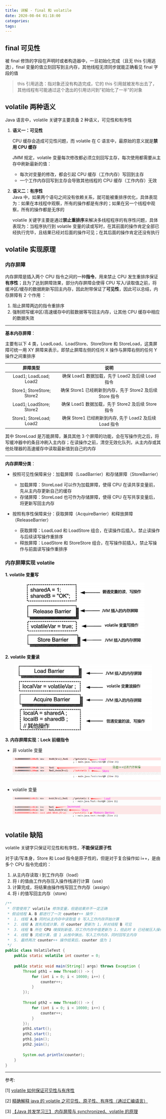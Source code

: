 ```yaml
---
title: 详解 - final 和 volatile
date: 2020-08-04 01:18:00
categories: 
tags:
---
```

## final 可见性
被 final 修饰的字段在声明时或者构造器中，一旦初始化完成（且无 this 引用逃逸），final 变量的值立刻回写到主内存，其他线程无须同步就能正确看见 final 字段的值

> this 引用逃逸：指对象还没有构造完成，它的 this 引用就被发布出去了，其他线程有可能通过这个逸出的引用访问到“初始化了一半”的对象

## volatile 两种语义
Java 语言中，volatile 关键字主要具备 2 种语义，可见性和有序性

1. **语义一：可见性**

    CPU 缓存会造成可见性问题，而 volatile 在 C 语言中，最原始的意义就是**禁用 CPU 缓存**

    JMM 规定，volatile 变量每次修改都必须立刻回写主存，每次使用都需要从主存中刷新最新的值：

    - 每次对变量的修改，都会引起 CPU 缓存（工作内存）写回到主存
    -  一个工作内存回写到主存会导致其他线程的 CPU 缓存（工作内存）无效

2. **语义二：有序性**  
    Java 中，如果两个语句之间没有依赖关系，就可能被重排序优化，具体表现为：如果在本线程中观察，所有的操作都是有序的；如果在另一个线程中观察，所有的操作都是无序的

    volatile 关键字主要是通过**禁止重排序**来解决多线程程序的有序性问题，具体表现为：当程序执行到 volatile 变量的读或写时，在其前面的操作肯定全部已经执行完毕，且结果已经对后面的操作可见；在其后面的操作肯定还没有执行

## volatile 实现原理
### 内存屏障

内存屏障是插入两个 CPU 指令之间的一种**指令**，用来禁止 CPU 发生重排序保证**有序性**；且为了达到屏障效果，部分内存屏障会使得 CPU 写入/读取值之前，将缓冲区/缓存的数据刷新写回主内存，因此附带保证了**可见性**，因此可以总结，内存屏障有 2 个作用 ：

1. 阻止屏障两边的指令重排序
2. 强制把写缓冲区/高速缓存中的脏数据等写回主内存，让其他 CPU 缓存中相应的数据失效

---
**基本内存屏障**：

主要有以下 4 类，LoadLoad、LoadStore、StoreStore 和 StoreLoad，这类屏障可统一用 XY 屏障来表示，即禁止屏障左侧的任何 X 操作与屏障右侧的任何 Y 操作之间重排序

| 屏障类型 |  说明  | 
| :--: | :--: | 
| Load1; LoadLoad; Load2 | 确保 Load1 数据加载，先于 Load2 及后续 Load 指令 |
| Store1; StoreStore; Store2 | 确保 Store1 已经刷新到内存，先于 Store2 及后续 Store 指令 |
| Load1; LoadStore; Store2 | 确保 Load1 数据加载，先于 Store2 及后续 Store 指令  | 
| Store1; StoreLoad; Load2 | 确保 Store1 已经刷新到内存, 先于 Load2 及后续 Load 指令 |

其中 StoreLoad 是万能屏障，兼具其他 3 个屏障的功能，会在写操作完之后，将写缓冲器中的条目冲刷入主内存；在读操作之前，清空无效化队列，从主内存或其他处理器的高速缓存中读取最新值到自己的内存

---
**内存屏障分类**：
- 按照可见性保障来分：加载屏障（LoadBarrier）和存储屏障（StoreBarrier）
    + 加载屏障：StoreLoad 可以作为加载屏障，使得 CPU 在读共享变量前，先从主内存更新自己的缓存
    + 存储屏障：StoreLoad 也可作为存储屏障，使得 CPU 在写共享变量后，将更新写回主内存

- 按照有序性保障来分：获取屏障（AcquireBarrier）和释放屏障（ReleaseBarrier）
    + 获取屏障：LoadLoad 和 LoadStore 组合，在读操作后插入，禁止读操作与后续读写操作重排序
    + 释放屏障：LoadStore 和 StoreStore 组合，在写操作前插入，禁止写操作与前面读写操作重排序

### 内存屏障实现 volatile
**1. volatile 变量写**

<div align=center>

<img src="/img/Java/volatileW.png" style="zoom:70%">

</div>

**2. volatile 变量读**

<div align=center>

<img src="/img/Java/volatileR.png" style="zoom:70%">

</div>

**3. 内存屏障实现：Lock 前缀指令**

- 非 volatile 变量

    <div align=center>

    <img src="/img/Java/NonMemBarrier.jpg" style="zoom:100%">

    </div>

- volatile 变量

    <div align=center>

    <img src="/img/Java/MemBarrier.jpg" style="zoom:100%">

    </div>

## volatile 缺陷
volatile 关键字只保证可见性和有序性，**不能保证原子性**

对于读/写本身，Store 和 Load 指令是原子性的，但是对于复合操作如 i++，是由多个 CPU 指令完成的：

1. 从主内存读取 i 到工作内存（load）
2. 将 i 的值由工作内存压入操作栈进行计算（use）
3. 计算完成，将结果由操作栈写回工作内存（assign）
4. 将 i 的值写回主内存（store）

```java
/**
 * 尽管使用了 volatile 修饰变量，但是结果并不一定正确
 * 假设线程 A，B 都进行了一次 counter++ 操作：
 *  1. 线程 A,B 同时从主内存中读取值 0 写入工作内存开始计算
 *  2. 线程 A 首先完成计算，将 counter 更新为 1，并对线程 B 可见
 *  3. 线程 B 所在 CPU 嗅探到新值，将工作内存中值更新为 1，但此时 0 已经被压入操作栈
 *  4. 线程 B 完成计算，值 1 从栈中弹出，写入工作内存，同时回写主内存
 *  5. 最终两次 counter++ 操作结束后，counter 值为 1
 */
public class VolatileTest {
    public static volatile int counter = 0;

    public static void main(String[] args) throws Exception {
        Thread pth1 = new Thread(() -> {
            for (int i = 0; i < 10000; i++) {
                counter++;
            }
        });

        Thread pth2 = new Thread(() -> {
            for (int i = 0; i < 10000; i++) {
                counter++;
            }
        });
        pth1.start();
        pth2.start();
        pth1.join();
        pth2.join();

        System.out.println(counter);
    }
}
```


---
参考:

[1] [volatile 如何保证可见性与有序性](https://since1986.github.io/5ab80f4c.html)

[2] [精确解释 java 的 volatile 之可见性、原子性、有序性（通过汇编语言）](https://my.oschina.net/tantexian/blog/808032)

[3] [【Java 并发学习三】 内存屏障与 synchronized、volatile 的原理](https://www.jianshu.com/p/43af2cc32f90)